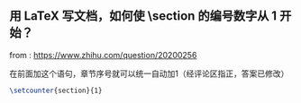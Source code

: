 用 LaTeX 写文档，如何使 \section 的编号数字从 1 开始？
---
from : https://www.zhihu.com/question/20200256

在前面加这个语句，章节序号就可以统一自动加1（经评论区指正，答案已修改）
```latex
\setcounter{section}{1}
````

